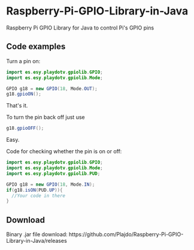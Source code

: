 # Raspberry-Pi-GPIO-Library-in-Java
Raspberry Pi GPIO Library for Java to control Pi's GPIO pins

<h2>Code examples</h2>

Turn a pin on:
```java
import es.esy.playdotv.gpiolib.GPIO;
import es.esy.playdotv.gpiolib.Mode;

GPIO g18 = new GPIO(18, Mode.OUT);
g18.gpioON();
```
That's it.

To turn the pin back off just use
```java 
g18.gpioOFF();
```
Easy.

Code for checking whether the pin is on or off:

```java
import es.esy.playdotv.gpiolib.GPIO;
import es.esy.playdotv.gpiolib.Mode;
import es.esy.playdotv.gpiolib.PUD;

GPIO g18 = new GPIO(18, Mode.IN);
if(g18.isON(PUD.UP)){
  //Your code in there
}
```
<h2>Download</h2>
Binary .jar file download: https://github.com/Plajdo/Raspberry-Pi-GPIO-Library-in-Java/releases
